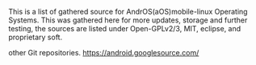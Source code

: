 This is a list of gathered source for AndrOS(aOS)mobile-linux
Operating Systems. This was gathered here for  more updates, storage and
further testing,
the sources are listed under Open-GPLv2/3, MIT, eclipse, and proprietary soft.

other Git repositories.
https://android.googlesource.com/